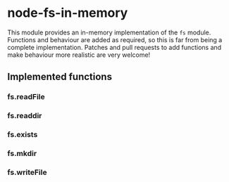 # node-fs-in-memory

This module provides an in-memory implementation of the `fs` module. Functions
and behaviour are added as required, so this is far from being a complete
implementation. Patches and pull requests to add functions and make
behaviour more realistic are very welcome!

## Implemented functions

### fs.readFile

### fs.readdir

### fs.exists

### fs.mkdir

### fs.writeFile
